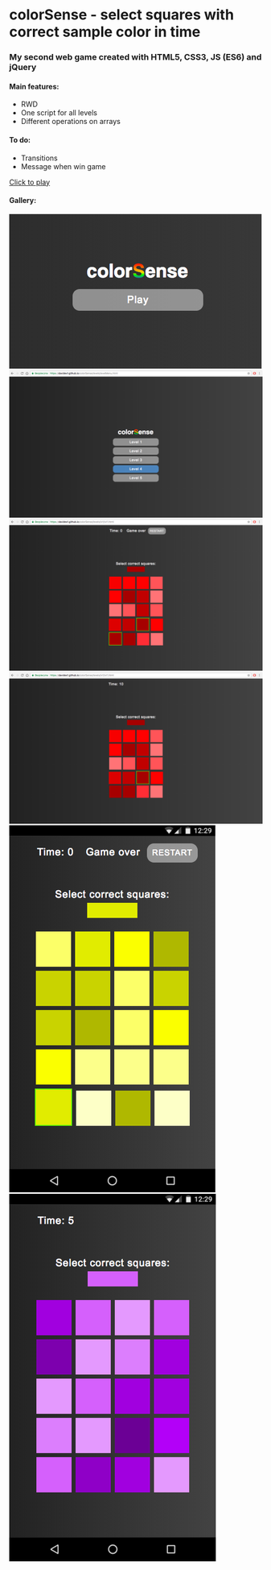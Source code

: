 # colorSense - select squares with correct sample color in time

### My second web game created with HTML5, CSS3, JS (ES6) and jQuery

#### Main features:
* RWD
* One script for all levels
* Different operations on arrays

#### To do:
* Transitions
* Message when win game
 

[Click to play ](https://davidex1.github.io/colorSense/)

#### Gallery:
![Alt text](/imgs/1.png)
![Alt text](/imgs/2.png)
![Alt text](/imgs/3.png)
![Alt text](/imgs/4.png)
![Alt text](/imgs/5.png)
![Alt text](/imgs/6.png)


